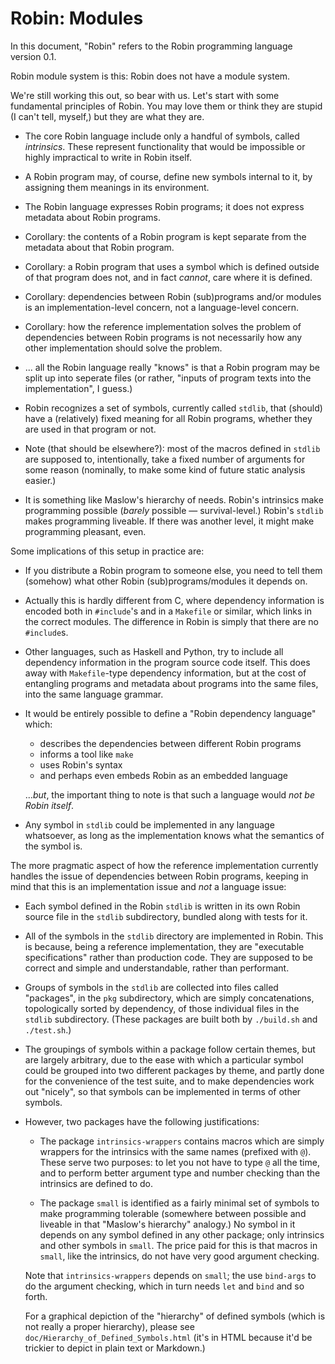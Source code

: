 Robin: Modules
==============

In this document, "Robin" refers to the Robin programming language
version 0.1.

Robin module system is this: Robin does not have a module system.

We're still working this out, so bear with us.  Let's start with
some fundamental principles of Robin.  You may love them or think
they are stupid (I can't tell, myself,) but they are what they are.

*   The core Robin language include only a handful of symbols,
    called _intrinsics_.  These represent functionality that would
    be impossible or highly impractical to write in Robin itself.

*   A Robin program may, of course, define new symbols internal
    to it, by assigning them meanings in its environment.

*   The Robin language expresses Robin programs; it does not
    express metadata about Robin programs.

*   Corollary: the contents of a Robin program is kept separate
    from the metadata about that Robin program.

*   Corollary: a Robin program that uses a symbol which is defined
    outside of that program does not, and in fact _cannot_, care
    where it is defined.

*   Corollary: dependencies between Robin (sub)programs and/or
    modules is an implementation-level concern, not a
    language-level concern.

*   Corollary: how the reference implementation solves the problem
    of dependencies between Robin programs is not necessarily how
    any other implementation should solve the problem.

*   ... all the Robin language really "knows" is that a Robin
    program may be split up into seperate files (or rather,
    "inputs of program texts into the implementation", I guess.)

*   Robin recognizes a set of symbols, currently called `stdlib`,
    that (should) have a (relatively) fixed meaning for all Robin
    programs, whether they are used in that program or not.

*   Note (that should be elsewhere?): most of the macros defined
    in `stdlib` are supposed to, intentionally, take a fixed number
    of arguments for some reason (nominally, to make some kind of
    future static analysis easier.)

*   It is something like Maslow's hierarchy of needs.  Robin's
    intrinsics make programming possible (*barely* possible —
    survival-level.)  Robin's `stdlib` makes programming liveable.
    If there was another level, it might make programming pleasant,
    even.

Some implications of this setup in practice are:

*   If you distribute a Robin program to someone else, you need to
    tell them (somehow) what other Robin (sub)programs/modules it
    depends on.

*   Actually this is hardly different from C, where dependency
    information is encoded both in `#include`'s and in a `Makefile`
    or similar, which links in the correct modules.  The difference
    in Robin is simply that there are no `#include`s.

*   Other languages, such as Haskell and Python, try to include
    all dependency information in the program source code itself.
    This does away with `Makefile`-type dependency information,
    but at the cost of entangling programs and metadata about
    programs into the same files, into the same language grammar.

*   It would be entirely possible to define a "Robin dependency
    language" which:
    
    *   describes the dependencies between different Robin programs
    *   informs a tool like `make`
    *   uses Robin's syntax
    *   and perhaps even embeds Robin as an embedded language
    
    ...*but*, the important thing to note is that such a language
    would *not be Robin itself*.

*   Any symbol in `stdlib` could be implemented in any language
    whatsoever, as long as the implementation knows what the
    semantics of the symbol is.

The more pragmatic aspect of how the reference implementation
currently handles the issue of dependencies between Robin programs,
keeping in mind that this is an implementation issue and _not_ a
language issue:

*   Each symbol defined in the Robin `stdlib` is written in its own
    Robin source file in the `stdlib` subdirectory, bundled along
    with tests for it.

*   All of the symbols in the `stdlib` directory are implemented in
    Robin.  This is because, being a reference implementation, they
    are "executable specifications" rather than production code.
    They are supposed to be correct and simple and understandable,
    rather than performant.

*   Groups of symbols in the `stdlib` are collected into files
    called "packages", in the `pkg` subdirectory, which are simply
    concatenations, topologically sorted by dependency, of those
    individual files in the `stdlib` subdirectory.  (These packages
    are built both by `./build.sh` and `./test.sh`.)

*   The groupings of symbols within a package follow certain themes,
    but are largely arbitrary, due to the ease with which a
    particular symbol could be grouped into two different packages
    by theme, and partly done for the convenience of the test suite,
    and to make dependencies work out "nicely", so that symbols can
    be implemented in terms of other symbols.

*   However, two packages have the following justifications:
    
    *   The package `intrinsics-wrappers` contains macros which are
        simply wrappers for the intrinsics with the same names
        (prefixed with `@`).  These serve two purposes: to let
        you not have to type `@` all the time, and to perform
        better argument type and number checking than the intrinsics
        are defined to do.
    
    *   The package `small` is identified as a fairly minimal set
        of symbols to make programming tolerable
        (somewhere between possible and liveable in that "Maslow's
        hierarchy" analogy.)  No symbol in it depends on any symbol
        defined in any other package; only intrinsics and other symbols
        in `small`.  The price paid for this is that macros in
        `small`, like the intrinsics, do not have very good argument
        checking.
    
    Note that `intrinsics-wrappers` depends on `small`; the use
    `bind-args` to do the argument checking, which in turn needs
    `let` and `bind` and so forth.
    
    For a graphical depiction of the "hierarchy" of defined symbols
    (which is not really a proper hierarchy), please see
    `doc/Hierarchy_of_Defined_Symbols.html` (it's in HTML because it'd
    be trickier to depict in plain text or Markdown.)
